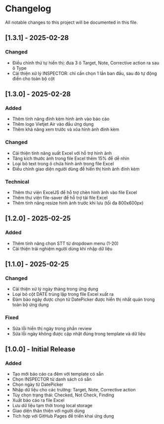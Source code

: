 # Changelog

All notable changes to this project will be documented in this file.

## [1.3.1] - 2025-02-28

### Changed
- Điều chỉnh thứ tự hiển thị: đưa 3 ô Target, Note, Corrective action ra sau ô Type
- Cải thiện xử lý INSPECTOR: chỉ cần chọn 1 lần ban đầu, sau đó tự động điền cho toàn bộ cột

## [1.3.0] - 2025-02-28

### Added
- Thêm tính năng đính kèm hình ảnh vào báo cáo
- Thêm logo Vietjet Air vào đầu ứng dụng
- Thêm khả năng xem trước và xóa hình ảnh đính kèm

### Changed
- Cải thiện tính năng xuất Excel với hỗ trợ hình ảnh
- Tăng kích thước ảnh trong file Excel thêm 15% để dễ nhìn
- Loại bỏ text trong ô chứa hình ảnh trong file Excel
- Điều chỉnh giao diện người dùng để hiển thị hình ảnh đính kèm

### Technical
- Thêm thư viện ExcelJS để hỗ trợ chèn hình ảnh vào file Excel
- Thêm thư viện file-saver để hỗ trợ tải file Excel
- Thêm tính năng resize hình ảnh trước khi lưu (tối đa 800x600px)

## [1.2.0] - 2025-02-25

### Added
- Thêm tính năng chọn STT từ dropdown menu (1-20)
- Cải thiện trải nghiệm người dùng khi nhập dữ liệu

## [1.1.0] - 2025-02-25

### Changed
- Cải thiện xử lý ngày tháng trong ứng dụng
- Loại bỏ cột DATE trùng lặp trong file Excel xuất ra
- Đảm bảo ngày được chọn từ DatePicker được hiển thị nhất quán trong toàn bộ ứng dụng

### Fixed
- Sửa lỗi hiển thị ngày trong phần review
- Sửa lỗi ngày không được cập nhật đúng trong template và dữ liệu

## [1.0.0] - Initial Release

### Added
- Tạo mới báo cáo ca đêm với template có sẵn
- Chọn INSPECTOR từ danh sách có sẵn
- Chọn ngày từ DatePicker
- Nhập dữ liệu cho các trường: Target, Note, Corrective action
- Tùy chọn trạng thái: Checked, Not Check, Finding
- Xuất báo cáo ra file Excel
- Lưu dữ liệu tạm thời trong local storage
- Giao diện thân thiện với người dùng
- Tích hợp với GitHub Pages để triển khai ứng dụng
